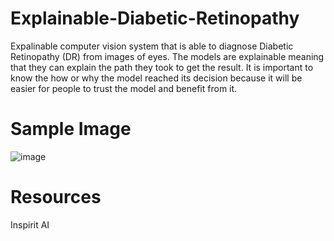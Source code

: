 # Explainable-Diabetic-Retinopathy
Expalinable computer vision system that is able to diagnose Diabetic Retinopathy (DR) from images of eyes. The models are explainable meaning that they can explain the path they took to get the result. It is important to know the how or why the model reached its decision because it will be easier for people to trust the model and benefit from it.

# Sample Image
![image](https://user-images.githubusercontent.com/58636195/137655029-e0f3064f-fa72-41a1-b287-2bb8a66f1e44.png)

# Resources
Inspirit AI
